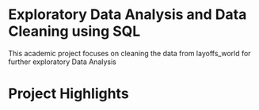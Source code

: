 # Exploratory Data Analysis and Data Cleaning using SQL
This academic project focuses on cleaning the data from layoffs_world for further exploratory Data Analysis
# Project Highlights
